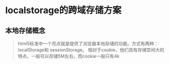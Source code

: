 # localstorage的跨域存储方案

## 本地存储概念
> html5标准中一个亮点就是提供了浏览器本地存储的功能。方式有两种：localStorage和 sessionStorage。 相对于cookie，他们具有存储空间大的特点，一般可以存储5M左右，而cookie一般只有4k